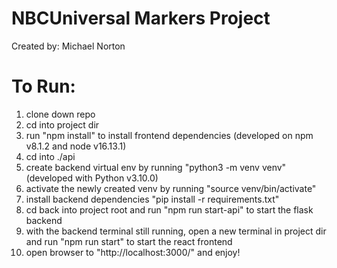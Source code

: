 # NBCUniversal Markers Project
Created by: Michael Norton

# To Run:
1. clone down repo
2. cd into project dir
3. run "npm install" to install frontend dependencies (developed on npm v8.1.2 and node v16.13.1)
4. cd into ./api
5. create backend virtual env by running "python3 -m venv venv"(developed with Python v3.10.0)
6. activate the newly created venv by running "source venv/bin/activate"
7. install backend dependencies "pip install -r requirements.txt"
8. cd back into project root and run "npm run start-api" to start the flask backend
9. with the backend terminal still running, open a new terminal in project dir and run "npm run start" to start the react frontend
10. open browser to "http://localhost:3000/" and enjoy!